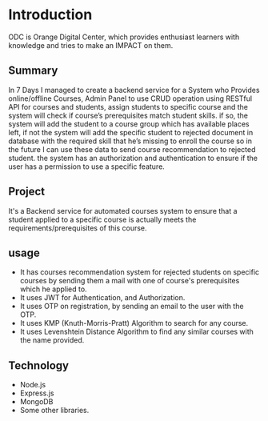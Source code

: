 # Introduction
ODC is Orange Digital Center, which provides enthusiast learners with knowledge and tries to make an IMPACT on them.
## Summary
In 7 Days I managed to create a backend service for a System who Provides online/offline Courses, Admin Panel to use CRUD operation using RESTful API for courses and students, assign students to specific course and the system will check if course’s prerequisites match student skills. if so, the system will add the student to a course group which has available places left, if not the system will add the specific student to rejected document in database with the required skill that he’s missing to enroll the course so in the future I can use these data to send course recommendation to rejected student.
the system has an authorization and authentication to ensure if the user has a permission to use a specific feature. 

## Project
It's a Backend service for automated courses system to ensure that a student applied to a specific course is actually meets the requirements/prerequisites of this course. 

## usage
* It has courses recommendation system for rejected students on specific courses
by sending them a mail with one of course's prerequisites which he applied to.
* It uses JWT for Authentication, and Authorization.
* It uses OTP on registration, by sending an email to the user with the OTP. 
* It uses KMP (Knuth-Morris-Pratt) Algorithm to search for any course.
* It uses Levenshtein Distance Algorithm to find any similar courses with the name provided.

## Technology
* Node.js
* Express.js
* MongoDB
* Some other libraries. 

